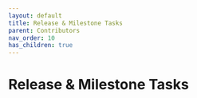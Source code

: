 ```yaml
---
layout: default
title: Release & Milestone Tasks
parent: Contributors
nav_order: 10
has_children: true
---
```


<!--
© 2021 and later: Unicode, Inc. and others.
License & terms of use: http://www.unicode.org/copyright.html
-->

# Release & Milestone Tasks
